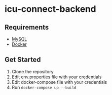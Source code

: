 # icu-connect-backend
## Requirements
- [MySQL](https://dev.mysql.com/downloads/)
- [Docker](https://www.docker.com/products/docker-desktop/) 
## Get Started
1. Clone the repository
2. Edit env.properties file with your credentials
3. Edit docker-compose file with your credentials
4. Run `docker-compose up --build`
